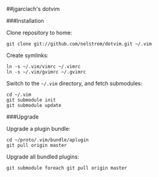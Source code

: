 ##jgarciach's dotvim

###Installation

Clone repository to home:

    git clone git://github.com/nelstrom/dotvim.git ~/.vim

Create symlinks:

    ln -s ~/.vim/vimrc ~/.vimrc
    ln -s ~/.vim/gvimrc ~/.gvimrc

Switch to the `~/.vim` directory, and fetch submodules:

    cd ~/.vim
    git submodule init
    git submodule update

###Upgrade

Upgrade a plugin bundle:

    cd ~/proto/.vim/bundle/aplugin
    git pull origin master

Upgrade all bundled plugins:

    git submodule foreach git pull origin master
